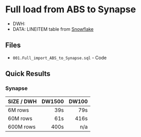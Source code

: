 # Full load from ABS to Synapse

- DWH: 
- DATA: LINEITEM table from [Snowflake](https://docs.snowflake.com/en/user-guide/sample-data-tpch.html)


## Files

- `001.Full_import_ABS_to_Synapse.sql` - Code

## Quick Results

### Synapse

| SIZE / DWH  | DW1500 | DW100 |
| --- | ---: | ---: |
| 6M rows | 39s | 79s |
| 60M rows | 61s | 416s |
| 600M rows | 400s | n/a |